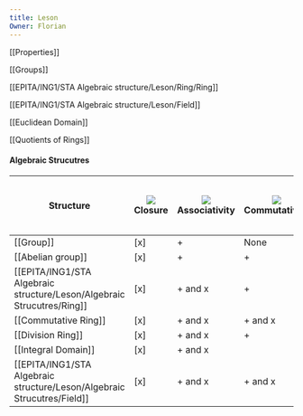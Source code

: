 ```yaml
---
title: Leson
Owner: Florian
---
```

[[Properties]]

[[Groups]]

[[EPITA/ING1/STA Algebraic structure/Leson/Ring/Ring]]

[[EPITA/ING1/STA Algebraic structure/Leson/Field]]

[[Euclidean Domain]]

[[Quotients of Rings]]

  
#### Algebraic Strucutres
|Structure|![](https://www.notion.so/icons/mathematics_gray.svg)Closure|![](https://www.notion.so/icons/mathematics_gray.svg)Associativity|![](https://www.notion.so/icons/mathematics_gray.svg)Commutativity|![](https://www.notion.so/icons/mathematics_gray.svg)Symetrizability / Inverses|![](https://www.notion.so/icons/mathematics_gray.svg)Neutral element|![](https://www.notion.so/icons/mathematics_gray.svg)Unique inverse (non null)|![](https://www.notion.so/icons/mathematics_gray.svg)Distributivity|No Zero Divisors|
|---|---|---|---|---|---|---|---|---|
|[[Group]]|[x]|+|None|+|+|[ ]|None|[ ]|
|[[Abelian group]]|[x]|+|+|+|+|[ ]|None|[ ]|
|[[EPITA/ING1/STA Algebraic structure/Leson/Algebraic Strucutres/Ring]]|[x]|+ and x|+|+|+ and x|[ ]|x on +|[ ]|
|[[Commutative Ring]]|[x]|+ and x|+ and x|+|+ and x|[ ]|x on +|[ ]|
|[[Division Ring]]|[x]|+ and x|+|+||[x]||[ ]|
|[[Integral Domain]]|[x]|+ and x||+||[ ]||[x]|
|[[EPITA/ING1/STA Algebraic structure/Leson/Algebraic Strucutres/Field]]|[x]|+ and x|+ and x|+||[ ]||[ ]|
